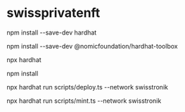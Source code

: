 # swissprivatenft

npm install --save-dev hardhat

npm install --save-dev @nomicfoundation/hardhat-toolbox

npx hardhat

npm install

npx hardhat run scripts/deploy.ts --network swisstronik

npx hardhat run scripts/mint.ts --network swisstronik
